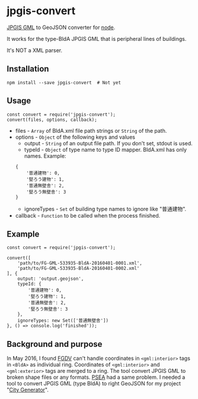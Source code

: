 # jpgis-convert

[JPGIS GML](http://fgd.gsi.go.jp/download/) to GeoJSON converter for [node](https://nodejs.org/).

It works for the type-BldA JPGIS GML that is peripheral lines of buildings.

It's NOT a XML parser.

## Installation

```
npm install --save jpgis-convert  # Not yet
```

## Usage

```
const convert = require('jpgis-convert');
convert(files, options, callback);
```

- files - ```Array``` of BldA.xml file path strings or ```String``` of the path.
- options - ```Object``` of the following keys and values
	- output - ```String``` of an output file path. If you don't set, stdout is used.
	- typeId - ```Object``` of type name to type ID mapper. BldA.xml has only names. Example:
	```
	{
		'普通建物': 0,
		'堅ろう建物': 1,
		'普通無壁舎': 2,
		'堅ろう無壁舎': 3
	}
	```
	- ignoreTypes - ```Set``` of building type names to ignore like "普通建物".
- callback - ```Function``` to be called when the process finished.

## Example

```
const convert = require('jpgis-convert');

convert([
	'path/to/FG-GML-533935-BldA-20160401-0001.xml',
	'path/to/FG-GML-533935-BldA-20160401-0002.xml'
], {
	output: 'output.geojson',
	typeId: {
		'普通建物': 0,
		'堅ろう建物': 1,
		'普通無壁舎': 2,
		'堅ろう無壁舎': 3
	},
	ignoreTypes: new Set(['普通無壁舎'])
}, () => console.log('finished'));
```

## Background and purpose

In May 2016, I found [FGDV](http://fgd.gsi.go.jp/download/menu.php) can't handle coordinates in ```<gml:interior>``` tags in ```<BldA>``` as individual ring. Coordinates of ```<gml:interior>``` and ```<gml:exterior>``` tags are merged to a ring. The tool convert JPGIS GML to broken shape files or any formats. [PSEA](http://psgsv2.gsi.go.jp/koukyou/public/sien/pindex.html) had a same problem. I needed a tool to convert JPGIS GML (type BldA) to right GeoJSON for my project "[City Generator](https://github.com/knt5/city-generator)".
